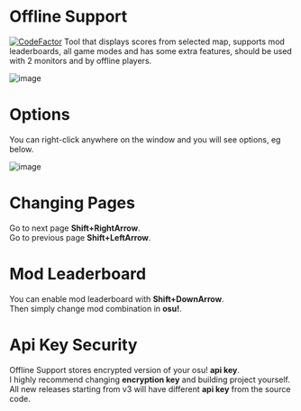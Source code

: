 # Offline Support

[![CodeFactor](https://www.codefactor.io/repository/github/fl-wer/osu-offline-support/badge)](https://www.codefactor.io/repository/github/fl-wer/osu-offline-support)
Tool that displays scores from selected map, supports mod leaderboards, all game modes and has some extra features, should be used with 2 monitors and by offline players.

![image](https://user-images.githubusercontent.com/101416707/158081541-7b74d169-bb26-454c-b199-349a48c52831.png)

# Options
You can right-click anywhere on the window and you will see options, eg below.  

![image](https://user-images.githubusercontent.com/101416707/158075343-002cc4ee-32d2-4665-9ce6-5ed35dc25299.png)

# Changing Pages
Go to next page **Shift+RightArrow**.  
Go to previous page **Shift+LeftArrow**.

# Mod Leaderboard
You can enable mod leaderboard with **Shift+DownArrow**.  
Then simply change mod combination in **osu!**.

# Api Key Security
Offline Support stores encrypted version of your osu! **api key**.  
I highly recommend changing **encryption key** and building project yourself.  
All new releases starting from v3 will have different **api key** from the source code.
